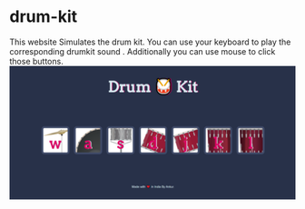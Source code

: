 # drum-kit
This website Simulates the drum kit. You can use your keyboard to play the corresponding drumkit sound . Additionally you can use mouse to click those buttons. 
![Alt text](/Screenshot%20(389).png?raw=true "Optional Title")
